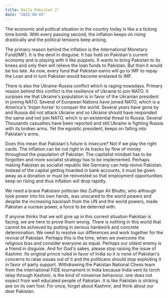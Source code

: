 ```yaml
---
title: Daily Pakistan 2"
date: "2022-08-02"
---
```


The economic and poltical situation in the country today is like a a ticking time bomb. With every passing second, the inflation keeps on rising drastically and the political tensions keep arising.  

The primary reason behind the inflation is the International Monetary Fund(IMF). It is the devil in disguise. It has hold on Pakistan's current economy and is playing with it like puppets. It wants to bring Pakistan to its knees and only then will relieve the loan funds to Pakistan. But then it would be too late. As now, every fund that Pakistan earns will go to IMF to repay the Loan and in turn Pakistan would become enslaved to IMF.  

There is also the Ukraine-Russia conflict which is raging nowadays. Primary reason behind this conflict is the resilience of Ukraine to join NATO. It surpises me that Ukraine's population is in favor of the Ukranian president in joining NATO. Several of European Nations have joined NATO, which is a America's 'trojan horse' to conquer the world. Several years have gone by and Russia did not attack Ukraine and so Ukraine should have responded the same and not join NATO, which is an existential threat to Russia. Several Thousands casualties have been reported and still Ukraine is fighting Russia with its broken arms. Yet the egoistic president, keeps on falling into Pakistan's arms.  

Does this mean that Pakistan's future is insecure? Not if we play the right cards. The inflation can be cut right in its tracks by flow of money throughout the population of Pakistan. The capitalist mindset has to be forgotten and more socialist strategy has to be implemented. Perhaps making Pakistan as socialist republic like Germany can help revive Pakistan. Instead of the capital getting hoarded in bank accounts, it must be given away as a donation or must be reinvested so that employment opportunities keep on rising and thus inflation will drop rapidly.  

We need a brave Pakistani poltician like Zulfiqar Ali Bhutto, who although took power into his own hands, was unscared to the world powers and despite the increasing backlash from the UN and the world powers, made Pakistan a nuclear power, a force to be deterred with. 

If anyone thinks that we will give up in this current situation Pakistan is facing, we are here to prove them wrong. There is nothing in this world that cannot be achieved by putting in serious hardwork and concrete determination. We need to resolve our differences and work together for the revival of Pakistan. Perhaps this is the time, when we overcome the religious bias and consider everyone as equal. Perhaps our oldest enemy is a friend in disguise. And for God's sakes, please stop raising the issue of Kashmir. Its original prince ruled in favor of India so it is none of Pakistan's concerns to raise issues out of it and the politicans should stop exploiting it in favor of party support. Withdrawing the Pakistan National Chess team from the international FIDE tournament in India because India sent its torch relay through Kashmir, is the kind of nonsense behaviour, one does not expect from well educated people of Pakistan. It is like Pakistan is striking axe on its own foot. For once, forget about Kashmir, and think about our dear Pakistan.
